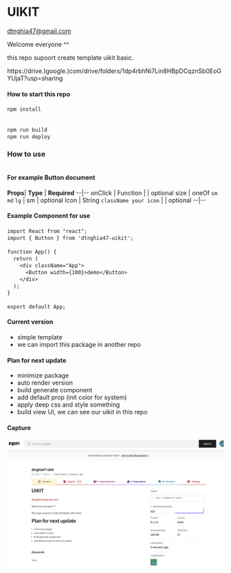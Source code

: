 # UIKIT
dtnghia47@gmail.com

Welcome everyone ^^

this repo supoort create template uikit basic.

https://drive.)google.)com/drive/folders/1dp4rbhNi7Lin8HBpDCqznSb0EoGYUjaT?usp=sharing
#### How to start this repo
```
npm install


npm run build
npm run deploy
```

### How to use
```

```

#### For example Button document

**Props**| **Type** | **Required**
--|--
onClick | Function |  | optional
size | oneOf `sm` `md` `lg` | sm | optional
Icon | String `className your icon` | | optional
--|--

#### Example Component for use
```
import React from "react";
import { Button } from 'dtnghia47-uikit';

function App() {
  return (
    <div className="App">
      <Button width={100}>demo</Button>
    </div>
  );
}

export default App;
```

#### Current version
- simple template
- we can import this package in another repo

#### Plan for next update
- minimize package
- auto render version
- build generate component
- add default prop (init color for system)
- apply deep css and style something
- build view UI, we can see our uikit in this repo

#### Capture

![First Version](https://github.com/dtnghia47/uikit/blob/main/assets/npmjs.png?raw=true)